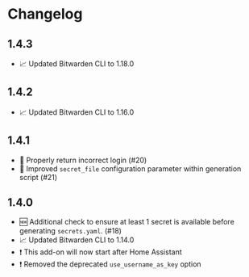 # Changelog

## 1.4.3

* 📈 Updated Bitwarden CLI to 1.18.0

## 1.4.2

* 📈 Updated Bitwarden CLI to 1.16.0

## 1.4.1

* 🐞 Properly return incorrect login (#20)
* 🐞 Improved `secret_file` configuration parameter within generation script (#21)

## 1.4.0

* 🆕 Additional check to ensure at least 1 secret is available before generating `secrets.yaml`. (#18)
* 📈 Updated Bitwarden CLI to 1.14.0
* ❗ This add-on will now start after Home Assistant
* ❗ Removed the deprecated `use_username_as_key` option
